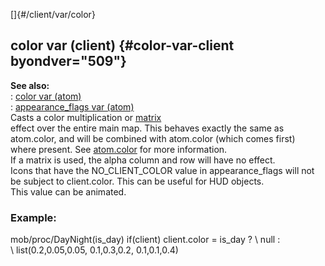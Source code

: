 []{#/client/var/color}    
## color var (client) {#color-var-client byondver="509"}    
**See also:**    
:   [color var (atom)](ref/atom/var/color)    
:   [appearance_flags var (atom)](ref/atom/var/appearance_flags)    
Casts a color multiplication or [matrix](ref/%7Bnotes%7D/color-matrix)    
effect over the entire main map. This behaves exactly the same as    
atom.color, and will be combined with atom.color (which comes first)    
where present. See [atom.color](ref/atom/var/color) for more information.    
If a matrix is used, the alpha column and row will have no effect.    
Icons that have the NO_CLIENT_COLOR value in appearance_flags will not    
be subject to client.color. This can be useful for HUD objects.    
This value can be animated.    
### Example:    
mob/proc/DayNight(is_day) if(client) client.color = is_day ? \\ null :    
\\ list(0.2,0.05,0.05, 0.1,0.3,0.2, 0.1,0.1,0.4)  